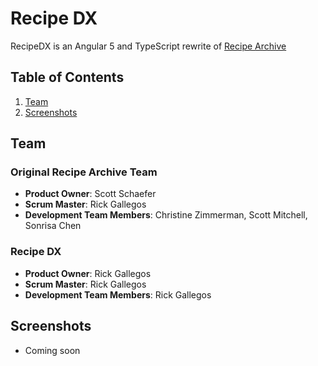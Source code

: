 # Recipe DX

RecipeDX is an Angular 5 and TypeScript rewrite of [Recipe Archive](https://github.com/Toucans456/Toucans456)

## Table of Contents

1. [Team](#team)
1. [Screenshots](#screenshots)

## Team

### Original Recipe Archive Team
- __Product Owner__: Scott Schaefer
- __Scrum Master__: Rick Gallegos
- __Development Team Members__: Christine Zimmerman, Scott Mitchell, Sonrisa Chen

### Recipe DX

- __Product Owner__: Rick Gallegos
- __Scrum Master__: Rick Gallegos
- __Development Team Members__: Rick Gallegos

## Screenshots

- Coming soon
